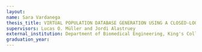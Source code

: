 ```yaml
---
layout:
name: Sara Vardanega
thesis_title: VIRTUAL POPULATION DATABASE GENERATION USING A CLOSED-LOOP MODEL OF THE CARDIOVASCULAR SYSTEM    
supervisors: Lucas O. Müller and Jordi Alastruey
external_institution: Department of Biomedical Engineering, King's College, London (UK) 
graduation_year: 
---
```


